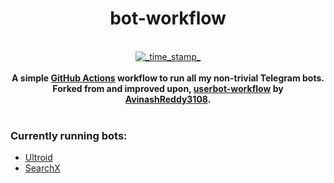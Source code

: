 <h1 align="center">bot-workflow</h1>

<div align="center">
  <!-- Last Workflow Run -->
  <br><a href="https://github.com/x0rzavi/userbot-workflow/actions/workflows/workflow.yml">
    <img src="https://img.shields.io/badge/Last Workflow Run-Thu May 12 17:38:42 IST 2022-informational.svg?longCache=true&style=for-the-badge"
         alt="_time_stamp_"/>
  </a>
</div>

<div align="center">
  <br><strong>A simple <a href="https://github.com/features/actions">GitHub Actions</a> workflow to run all my non-trivial Telegram bots.</strong>
  <br><strong>Forked from and improved upon, <a href="https://github.com/AvinashReddy3108/userbot-workflow">userbot-workflow</a> by <a href="https://github.com/AvinashReddy3108">AvinashReddy3108</a>.</strong>
</div><br>

### Currently running bots:
- [Ultroid](https://github.com/TeamUltroid/Ultroid)
- [SearchX](https://github.com/l3v11/SearchX)

